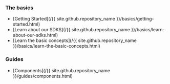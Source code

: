 ### The basics

- [Getting Started](/{{ site.github.repository_name }}/basics/getting-started.html)
- [Learn about our SDKS](/{{ site.github.repository_name }}/basics/learn-about-our-sdks.html)       
- [Learn the basic concepts](/{{ site.github.repository_name }}/basics/learn-the-basic-concepts.html)

### Guides

- [Components](/{{ site.github.repository_name }}/guides/components.html)
